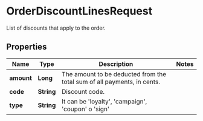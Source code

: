 

# OrderDiscountLinesRequest

List of discounts that apply to the order.

## Properties

| Name | Type | Description | Notes |
|------------ | ------------- | ------------- | -------------|
|**amount** | **Long** | The amount to be deducted from the total sum of all payments, in cents. |  |
|**code** | **String** | Discount code. |  |
|**type** | **String** | It can be &#39;loyalty&#39;, &#39;campaign&#39;, &#39;coupon&#39; o &#39;sign&#39; |  |



